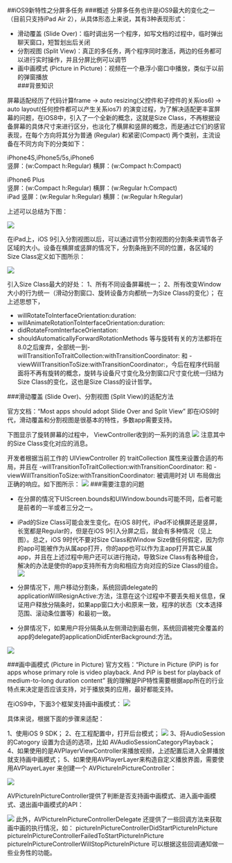 ##iOS9新特性之分屏多任务
###概述
分屏多任务也许是iOS9最大的变化之一（目前只支持iPad Air 2），从具体形态上来说，其有3种表现形式：    
* 滑动覆盖 (Slide Over)：临时调出另一个程序，如写文档的过程中，临时弹出聊天窗口，短暂划出后关闭  * 分割视图 (Split View)：真正的多任务，两个程序同时激活，两边的任务都可以进行实时操作，并且分屏比例可以调节* 画中画模式 (Picture in Picture)：视频在一个悬浮小窗口中播放，类似于以前的弹窗播放  ###背景知识
屏幕适配经历了代码计算frame -> auto resizing(父控件和子控件的关系ios6) -> auto layout(任何控件都可以产生关系ios7) 的演变过程，为了解决适配更丰富屏幕的问题，在iOS8中，引入了一个全新的概念，这就是Size Class，不再根据设备屏幕的具体尺寸来进行区分，也淡化了横屏和竖屏的概念，而是通过它们的感官表现，在每个方向将其分为普通 (Regular) 和紧密(Compact) 两个类别，主流设备在不同方向下的分类如下：  
iPhone4S,iPhone5/5s,iPhone6  竖屏：(w:Compact h:Regular)横屏：(w:Compact h:Compact)
iPhone6 Plus  竖屏：(w:Compact h:Regular)横屏：(w:Regular h:Compact)  iPad竖屏：(w:Regular h:Regular)横屏：(w:Regular h:Regular)
上述可以总结为下图：  
![](https://raw.githubusercontent.com/klarm/blog/master/for-iOS9/%E5%B1%8F%E5%B9%95%E5%88%92%E5%88%86.png)
在iPad上，iOS 9引入分割视图以后，可以通过调节分割视图的分割条来调节各子区域的大小。设备在横屏或竖屏的情况下，分割条拖到不同的位置，各区域的Size Class定义如下图所示：  
![](https://raw.githubusercontent.com/klarm/blog/master/for-iOS9/%E5%B1%8F%E5%B9%95%E5%88%92%E5%88%862.png)
引入Size Class最大的好处：1、所有不同设备屏幕统一；2、所有改变Window大小的行为统一（滑动分割窗口、旋转设备方向都统一为Size Class的变化）；在上述思想下，  - willRotateToInterfaceOrientation:duration:- willAnimateRotationToInterfaceOrientation:duration:- didRotateFromInterfaceOrientation:- shouldAutomaticallyForwardRotationMethods等与旋转有关的方法都将在8.0之后废弃，全部统一到-willTransitionToTraitCollection:withTransitionCoordinator: 和 -viewWillTransitionToSize:withTransitionCoordinator:，今后在程序代码层面将不再有旋转的概念，旋转与设备尺寸变化及分割窗口尺寸变化统一归结为Size Class的变化，这也是Size Class的设计哲学。  
###滑动覆盖 (Slide Over)、分割视图 (Split View)的适配方法  
官方文档：“Most apps should adopt Slide Over and Split View” 
即在iOS9时代，滑动覆盖和分割视图是很基本的特性，多数app需要支持。  
下图显示了旋转屏幕的过程中， ViewController收到的一系列的消息
![](https://raw.githubusercontent.com/klarm/blog/master/for-iOS9/%E6%97%8B%E8%BD%AC%E5%B1%8F%E5%B9%95%E7%9A%84%E5%9B%9E%E8%B0%83.png)
注意其中的Size Class变化对应的消息。 

开发者根据当前工作的 UIViewController 的 traitCollection 属性来设置合适的布局，并且在 -willTransitionToTraitCollection:withTransitionCoordinator: 和 -viewWillTransitionToSize:withTransitionCoordinator: 被调用时对 UI 布局做出正确的响应。如下图所示：
![](https://raw.githubusercontent.com/klarm/blog/master/for-iOS9/%E5%93%8D%E5%BA%94%E5%B1%8F%E5%B9%95%E5%8F%98%E5%8C%96.png)
###需要注意的问题
* 在分屏的情况下UIScreen.bounds和UIWindow.bounds可能不同，后者可能是前者的一半或者三分之一。* iPad的Size Class可能会发生变化。在iOS 8时代，iPad不论横屏还是竖屏，长宽都是Regular的，但是在iOS 9引入分屏之后，就会有多种情况（见上图）。总之，iOS 9时代不要对Size Class和Window Size做任何假定，因为你的app可能被作为从属app打开，你的app也可以作为主app打开其它从属app，并且在上述过程中用户还可以进行拖动，导致Size Class有各种组合，解决的办法是使你的app支持所有方向和相应方向对应的Size Class的组合。![](https://raw.githubusercontent.com/klarm/blog/master/for-iOS9/guideline.png)
* 分屏情况下，用户移动分割条，系统回调delegate的applicationWillResignActive:方法，注意在这个过程中不要丢失相关信息，保证用户释放分隔条时，如果app窗口大小和原来一致，程序的状态（文本选择范围、滚动条位置等）和最初一致。* 分屏情况下，如果用户将分隔条从左侧滑动到最右侧，系统回调被完全覆盖的app的delegate的applicationDidEnterBackground:方法。
![](https://raw.githubusercontent.com/klarm/blog/master/for-iOS9/best%20practice.png)
###画中画模式 (Picture in Picture)
官方文档：“Picture in Picture (PiP) is for apps whose primary role is video playback. And PiP is best for playback of medium-to-long duration content”
我的理解是PiP特性需要根据app所在的行业特点来决定是否应该支持，对于播放类的应用，最好都能支持。 

在iOS9中，下面3个框架支持画中画模式： ![](https://raw.githubusercontent.com/klarm/blog/master/for-iOS9/PiP1.png)
具体来说，根据下面的步骤来适配：
1、使用iOS 9 SDK；2、在工程配置中，打开后台模式；![](https://raw.githubusercontent.com/klarm/blog/master/for-iOS9/PiP2.png)3、将AudioSession的Catogory 设置为合适的选项，比如 AVAudioSessionCategoryPlayback；4、如果使用的是AVPlayerViewController来播放视频，上述配置后进入全屏播放就支持画中画模式；5、如果使用AVPlayerLayer来构造自定义播放界面，需要使用AVPlayerLayer 来创建一个 AVPictureInPictureController：![](https://raw.githubusercontent.com/klarm/blog/master/for-iOS9/PiP3.png)
AVPictureInPictureController提供了判断是否支持画中画模式、进入画中画模式、退出画中画模式的API：
![](https://raw.githubusercontent.com/klarm/blog/master/for-iOS9/PiP4.png)此外，AVPictureInPictureControllerDelegate还提供了一些回调方法来获取画中画的执行情况，如：pictureInPictureControllerDidStartPictureInPicturepictureInPictureControllerFailedToStartPictureInPicturepictureInPictureControllerWillStopPictureInPicture可以根据这些回调通知做一些业务性的功能。